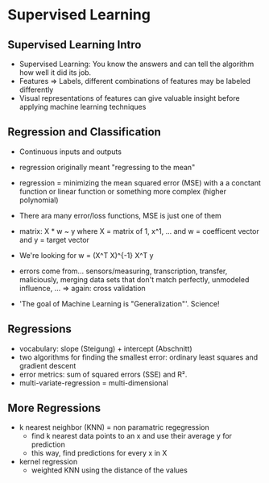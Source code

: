 # Supervised Learning

## Supervised Learning Intro
* Supervised Learning: You know the answers and can tell the algorithm how well it did its job.
* Features => Labels, different combinations of features may be labeled differently
* Visual representations of features can give valuable insight before applying machine learning techniques

## Regression and Classification
* Continuous inputs and outputs
* regression originally meant "regressing to the mean"
* regression = minimizing the mean squared error (MSE) with a a conctant function or linear function or something more complex (higher polynomial)
* There ara many error/loss functions, MSE is just one of them

* matrix: X * w ~ y where X = matrix of 1, x^1, ... and w = coefficent vector and y = target vector
* We're looking for w = (X^T X)^{-1} X^T y

* errors come from... sensors/measuring, transcription, transfer, maliciously, merging data sets that don't match perfectly, unmodeled influence, ... => again: cross validation

* 'The goal of Machine Learning is "Generalization"'. Science!

## Regressions
* vocabulary: slope (Steigung) + intercept (Abschnitt)
* two algorithms for finding the smallest error: ordinary least squares and gradient descent
* error metrics: sum of squared errors (SSE) and R².
* multi-variate-regression = multi-dimensional

## More Regressions
* k nearest neighbor (KNN) = non paramatric regegression
  * find k nearest data points to an x and use their average y for prediction
  * this way, find predictions for every x in X
* kernel regression
  * weighted KNN using the distance of the values
